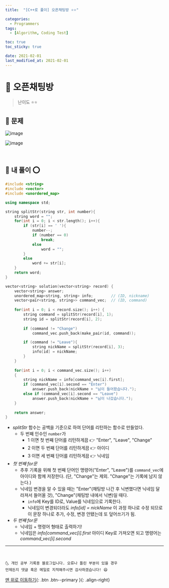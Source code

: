 ```yaml
---
title:  "[C++로 풀이] 오픈채팅방 ⭐⭐" 

categories:
  - Programmers
tags:
  - [Algorithm, Coding Test]

toc: true
toc_sticky: true

date: 2021-02-01
last_modified_at: 2021-02-01
---
```


# 📌 오픈채팅방

> 난이도 ⭐⭐

## 🚀 문제

![image](https://user-images.githubusercontent.com/42318591/106449827-be5d7f00-64c7-11eb-827b-4c004bb5fa8e.png)

![image](https://user-images.githubusercontent.com/42318591/106449865-c7e6e700-64c7-11eb-94b3-abe5bab461c6.png)


<br>

## 🚀 내 풀이 ⭕

```cpp
#include <string>
#include <vector>
#include <unordered_map>

using namespace std;

string splitStr(string str, int number){
    string word = "";
    for(int i = 0; i < str.length(); i++){
        if (str[i] == ' '){
            number--;
            if (number == 0)
                break;
            else
                word = "";
        }
        else
            word += str[i];
    }
    return word;
}

vector<string> solution(vector<string> record) {
    vector<string> answer;
    unordered_map<string, string> info;        // (ID, nickname)
    vector<pair<string, string>> command_vec;  // (ID, command)
    
    for(int i = 0; i < record.size(); i++) {
        string command = splitStr(record[i], 1);
        string id = splitStr(record[i], 2);
        
        if (command != "Change")
            command_vec.push_back(make_pair(id, command));

        if (command != "Leave"){
            string nickName = splitStr(record[i], 3);
            info[id] = nickName;
        }
    }
    
    for(int i = 0; i < command_vec.size(); i++)
    {
        string nickName = info[command_vec[i].first];
        if (command_vec[i].second == "Enter")
            answer.push_back(nickName + "님이 들어왔습니다.");
        else if (command_vec[i].second == "Leave")
            answer.push_back(nickName + "님이 나갔습니다.");
    }
        
    return answer;
}
```

- *splitStr* 함수는 공백을 기준으로 하여 단어를 리턴하는 함수로 만들었다.
  - 두 번째 인수인 `number`가 
    - 1 이면 첫 번째 단어를 리턴하게끔 👉 "Enter", "Leave", "Change"
    - 2 이면 두 번째 단어를 리턴하게끔 👉 아이디
    - 3 이면 세 번째 단어를 리턴하게끔 👉 닉네임
- *첫 번째 for문*
  - 추후 기록을 위해 첫 번째 단어인 명령어("Enter", "Leave")를 `command_vec`에 아이디와 함께 저장한다. (단, "Change"는 제외. "Change"는 기록에 남지 않는다.)
  - 닉네임 변경을 알 수 있을 때는 "Enter"(채팅방 나간 후 닉변했다면 닉네임 달라져서 들어올 것), "Change"(채팅방 내에서 닉변)일 때다.
    - `info`에 Key를 ID로, Value를 닉네임으로 기록한다.
    - 닉네임이 변경되더라도 *info[id] = nickName* 이 과정 하나로 수정 되므로 이 문장 하나로 추가, 수정, 변경 안됐는데 또 덮어쓰기가 됨.
- *두 번째 for문*
  - 닉네임 + 명령어 형태로 출력하기!
  - 닉네임은 *info[command_vec[i].first* 아이디 Key로 가져오면 되고 명령어는 *command_vec[i].second*

***
<br>

    🌜 개인 공부 기록용 블로그입니다. 오류나 틀린 부분이 있을 경우 
    언제든지 댓글 혹은 메일로 지적해주시면 감사하겠습니다! 😄

[맨 위로 이동하기](#){: .btn .btn--primary }{: .align-right}